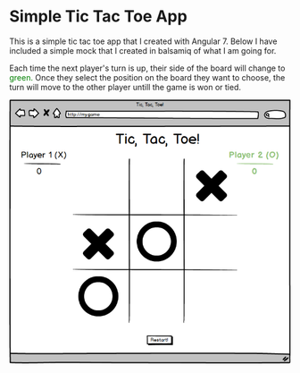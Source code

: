 # Simple Tic Tac Toe App

This is a simple tic tac toe app that I created with Angular 7.
Below I have included a simple mock that I created in balsamiq of what I am going for. 

Each time the next player's turn is up, their side of the board will change to <span style="color:green">green.</span>  Once they select the position on the board they want to choose, the turn will move to the other player untill the game is won or tied.


![Tic tac toe Mock](tic-tac-toe-app.png)